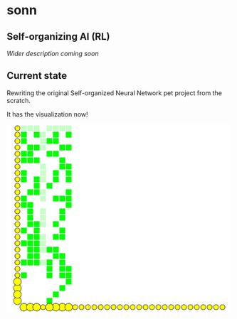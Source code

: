 # sonn
## Self-organizing AI (RL)


_Wider description coming soon_

## Current state

Rewriting the original Self-organized Neural Network pet project from the scratch.

It has the visualization now!

![Alt text](src/main/resources/git/scr1.jpg?raw=true "Title")
